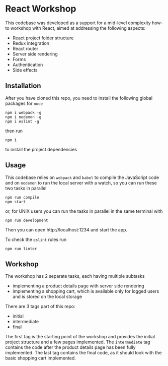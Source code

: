 # React Workshop
This codebase was developed as a support for a mid-level complexity how-to workshop with React, aimed at addressing the following aspects:
* React project folder structure
* Redux integration
* React router
* Server side rendering
* Forms
* Authentication
* Side effects

## Installation

After you have cloned this repo, you need to install the following global packages for `node`
```
npm i webpack -g
npm i nodemon -g
npm i eslint -g
```
then run
```
npm i
```
to install the project dependencies

## Usage

This codebase relies on `webpack` and `babel` to compile the JavaScript code and on `nodemon` to run the local server with a watch, so you can run these two tasks in parallel
```
npm run compile
npm start
```
or, for UNIX users you can run the tasks in parallel in the same terminal with
```
npm run development
```
Then you can open http://localhost:1234 and start the app.

To check the `eslint` rules run
```
npm run linter
```

## Workshop

The workshop has 2 separate tasks, each having multiple subtasks
* implementing a product details page with server side rendering
* implementing a shopping cart, which is available only for logged users and is stored on the local storage

There are 3 tags part of this repo:
* initial
* intermediate
* final

The first tag is the starting point of the workshop and provides the initial project structure and a few pages implemented.
The `intermediate` tag contains the code after the product details page has been fully implemented.
The last tag contains the final code, as it should look with the basic shopping cart implemented.